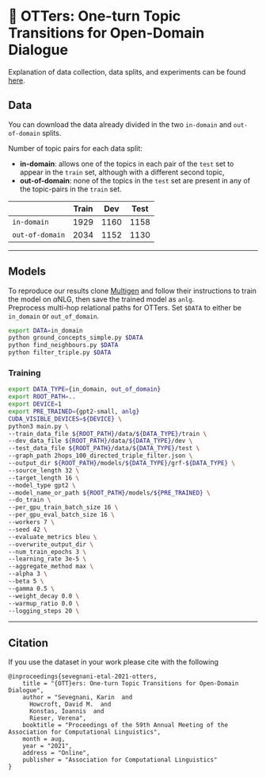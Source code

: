 # 🦦 OTTers: One-turn Topic Transitions for Open-Domain Dialogue

Explanation of data collection, data splits, and experiments can be found [here](https://arxiv.org/abs/2105.13710).

## Data
You can download the data already divided in the two `in-domain` and `out-of-domain` splits.


Number of topic pairs for each data split:
- **in-domain**: allows one of the topics in each pair of the `test` set to appear in the `train` set, although with a different second topic,
- **out-of-domain**: none of the topics in the `test` set are present in any of the topic-pairs in the `train` set.

|                   | Train | Dev | Test |
| ----              | ----  |    ----     |    ----    | 
| `in-domain`    | 1929  |    1160  |    1158     |
| `out-of-domain`  | 2034 |   1152    |    1130   |   

-------------

## Models
To reproduce our results clone [Multigen](https://github.com/cdjhz/multigen) and follow their instructions to train the model on $\alpha$NLG, then save the trained model as `anlg`.    
Preprocess multi-hop relational paths for OTTers. Set `$DATA` to either be `in_domain` or `out_of_domain`.
```bash
export DATA=in_domain
python ground_concepts_simple.py $DATA
python find_neighbours.py $DATA
python filter_triple.py $DATA
```
### Training
```bash
export DATA_TYPE={in_domain, out_of_domain}
export ROOT_PATH=..
export DEVICE=1
export PRE_TRAINED={gpt2-small, anlg}
CUDA_VISIBLE_DEVICES=${DEVICE} \
python3 main.py \
--train_data_file ${ROOT_PATH}/data/${DATA_TYPE}/train \
--dev_data_file ${ROOT_PATH}/data/${DATA_TYPE}/dev \
--test_data_file ${ROOT_PATH}/data/${DATA_TYPE}/test \
--graph_path 2hops_100_directed_triple_filter.json \
--output_dir ${ROOT_PATH}/models/${DATA_TYPE}/grf-${DATA_TYPE} \
--source_length 32 \
--target_length 16 \
--model_type gpt2 \
--model_name_or_path ${ROOT_PATH}/models/${PRE_TRAINED} \
--do_train \
--per_gpu_train_batch_size 16 \
--per_gpu_eval_batch_size 16 \
--workers 7 \
--seed 42 \
--evaluate_metrics bleu \
--overwrite_output_dir \
--num_train_epochs 3 \
--learning_rate 3e-5 \
--aggregate_method max \
--alpha 3 \
--beta 5 \
--gamma 0.5 \
--weight_decay 0.0 \
--warmup_ratio 0.0 \
--logging_steps 20 \
```


---------------
## Citation
If you use the dataset in your work please cite with the following

```
@inproceedings{sevegnani-etal-2021-otters,
    title = "{OTT}ers: One-turn Topic Transitions for Open-Domain Dialogue",
    author = "Sevegnani, Karin  and
      Howcroft, David M.  and
      Konstas, Ioannis  and
      Rieser, Verena",
    booktitle = "Proceedings of the 59th Annual Meeting of the Association for Computational Linguistics",
    month = aug,
    year = "2021",
    address = "Online",
    publisher = "Association for Computational Linguistics"
}
```

